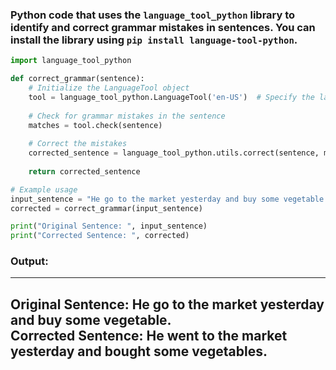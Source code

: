### Python code that uses the `language_tool_python` library to identify and correct grammar mistakes in sentences. You can install the library using `pip install language-tool-python`.

```python
import language_tool_python

def correct_grammar(sentence):
    # Initialize the LanguageTool object
    tool = language_tool_python.LanguageTool('en-US')  # Specify the language (English - US)
    
    # Check for grammar mistakes in the sentence
    matches = tool.check(sentence)
    
    # Correct the mistakes
    corrected_sentence = language_tool_python.utils.correct(sentence, matches)
    
    return corrected_sentence

# Example usage
input_sentence = "He go to the market yesterday and buy some vegetable."
corrected = correct_grammar(input_sentence)

print("Original Sentence: ", input_sentence)
print("Corrected Sentence: ", corrected)
```

### Output:
---
Original Sentence: He go to the market yesterday and buy some vegetable.  
Corrected Sentence: He went to the market yesterday and bought some vegetables.
---